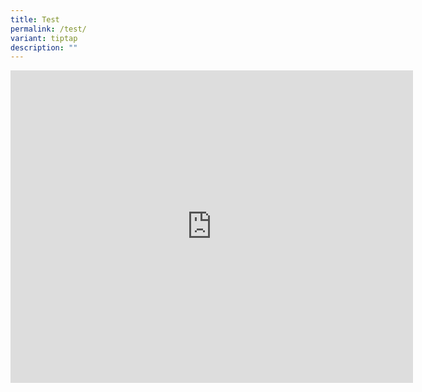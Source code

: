 ```yaml
---
title: Test
permalink: /test/
variant: tiptap
description: ""
---
```

<div class="iframe-wrapper">
<iframe height="500" width="644" allowfullscreen="true" frameborder="0" src="https://docs.google.com/document/d/e/2PACX-1vQs-2LtCXGcLEdKhsR5s1GAoskok6Tjeqjl9FAYd3x_3gCkKJURaNOEhChcIEUAgw/pub?embedded=true"></iframe>
</div>
<p></p>
